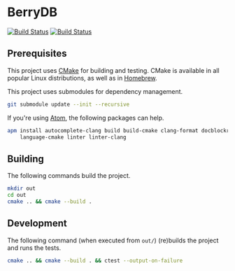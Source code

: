 # BerryDB

[![Build Status](https://travis-ci.org/google/berrydb.svg?branch=master)](https://travis-ci.org/google/berrydb)
[![Build Status](https://ci.appveyor.com/api/projects/status/399bd926yvoe67o5/branch/master?svg=true)](https://ci.appveyor.com/project/pwnall/berrydb)

## Prerequisites

This project uses [CMake](https://cmake.org/) for building and testing. CMake is
available in all popular Linux distributions, as well as in
[Homebrew](https://brew.sh/).

This project uses submodules for dependency management.

```bash
git submodule update --init --recursive
```

If you're using [Atom](https://atom.io/), the following packages can help.

```bash
apm install autocomplete-clang build build-cmake clang-format docblockr \
    language-cmake linter linter-clang
```

## Building

The following commands build the project.

```bash
mkdir out
cd out
cmake .. && cmake --build .
```

## Development

The following command (when executed from `out/`) (re)builds the project and
runs the tests.

```bash
cmake .. && cmake --build . && ctest --output-on-failure
```
